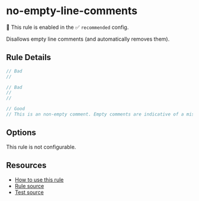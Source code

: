 # no-empty-line-comments

💼 This rule is enabled in the ✅ `recommended` config.

Disallows empty line comments (and automatically removes them).

<!-- end auto-generated rule header -->

## Rule Details

```ts
// Bad
//

// Bad
//
//

// Good
// This is an non-empty comment. Empty comments are indicative of a mistake.
```

## Options

This rule is not configurable.

## Resources

- [How to use this rule](https://complete-ts.github.io/eslint-plugin-complete)
- [Rule source](https://github.com/complete-ts/complete/blob/main/packages/eslint-plugin-complete/src/rules/no-empty-line-comments.ts)
- [Test source](https://github.com/complete-ts/complete/blob/main/packages/eslint-plugin-complete/tests/rules/no-empty-line-comments.test.ts)

